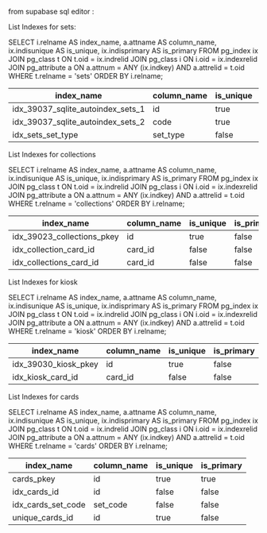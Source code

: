 from supabase sql editor :

List Indexes for sets:

SELECT
  i.relname AS index_name,
  a.attname AS column_name,
  ix.indisunique AS is_unique,
  ix.indisprimary AS is_primary
FROM
  pg_index ix
  JOIN pg_class t ON t.oid = ix.indrelid
  JOIN pg_class i ON i.oid = ix.indexrelid
  JOIN pg_attribute a ON a.attnum = ANY (ix.indkey)
  AND a.attrelid = t.oid
WHERE
  t.relname = 'sets'
ORDER BY
  i.relname;

| index_name                        | column_name | is_unique | is_primary |
| --------------------------------- | ----------- | --------- | ---------- |
| idx_39037_sqlite_autoindex_sets_1 | id          | true      | false      |
| idx_39037_sqlite_autoindex_sets_2 | code        | true      | false      |
| idx_sets_set_type                 | set_type    | false     | false      |


List Indexes for collections

SELECT
  i.relname AS index_name,
  a.attname AS column_name,
  ix.indisunique AS is_unique,
  ix.indisprimary AS is_primary
FROM
  pg_index ix
  JOIN pg_class t ON t.oid = ix.indrelid
  JOIN pg_class i ON i.oid = ix.indexrelid
  JOIN pg_attribute a ON a.attnum = ANY (ix.indkey)
  AND a.attrelid = t.oid
WHERE
  t.relname = 'collections'
ORDER BY
  i.relname;

  | index_name                 | column_name | is_unique | is_primary |
| -------------------------- | ----------- | --------- | ---------- |
| idx_39023_collections_pkey | id          | true      | false      |
| idx_collection_card_id     | card_id     | false     | false      |
| idx_collections_card_id    | card_id     | false     | false      |


List Indexes for kiosk

SELECT
  i.relname AS index_name,
  a.attname AS column_name,
  ix.indisunique AS is_unique,
  ix.indisprimary AS is_primary
FROM
  pg_index ix
  JOIN pg_class t ON t.oid = ix.indrelid
  JOIN pg_class i ON i.oid = ix.indexrelid
  JOIN pg_attribute a ON a.attnum = ANY (ix.indkey)
  AND a.attrelid = t.oid
WHERE
  t.relname = 'kiosk'
ORDER BY
  i.relname;



  | index_name           | column_name | is_unique | is_primary |
| -------------------- | ----------- | --------- | ---------- |
| idx_39030_kiosk_pkey | id          | true      | false      |
| idx_kiosk_card_id    | card_id     | false     | false      |

List Indexes for cards

SELECT
  i.relname AS index_name,
  a.attname AS column_name,
  ix.indisunique AS is_unique,
  ix.indisprimary AS is_primary
FROM
  pg_index ix
  JOIN pg_class t ON t.oid = ix.indrelid
  JOIN pg_class i ON i.oid = ix.indexrelid
  JOIN pg_attribute a ON a.attnum = ANY (ix.indkey)
  AND a.attrelid = t.oid
WHERE
  t.relname = 'cards'
ORDER BY
  i.relname;


  | index_name         | column_name | is_unique | is_primary |
| ------------------ | ----------- | --------- | ---------- |
| cards_pkey         | id          | true      | true       |
| idx_cards_id       | id          | false     | false      |
| idx_cards_set_code | set_code    | false     | false      |
| unique_cards_id    | id          | true      | false      |